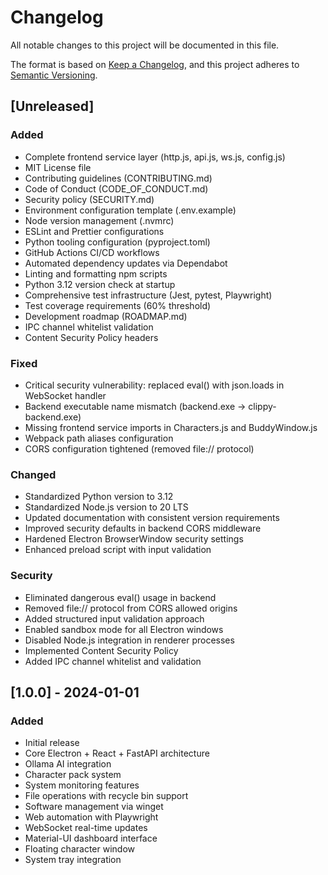 # Changelog

All notable changes to this project will be documented in this file.

The format is based on [Keep a Changelog](https://keepachangelog.com/en/1.0.0/),
and this project adheres to [Semantic Versioning](https://semver.org/spec/v2.0.0.html).

## [Unreleased]

### Added
- Complete frontend service layer (http.js, api.js, ws.js, config.js)
- MIT License file
- Contributing guidelines (CONTRIBUTING.md)
- Code of Conduct (CODE_OF_CONDUCT.md)
- Security policy (SECURITY.md)
- Environment configuration template (.env.example)
- Node version management (.nvmrc)
- ESLint and Prettier configurations
- Python tooling configuration (pyproject.toml)
- GitHub Actions CI/CD workflows
- Automated dependency updates via Dependabot
- Linting and formatting npm scripts
- Python 3.12 version check at startup
- Comprehensive test infrastructure (Jest, pytest, Playwright)
- Test coverage requirements (60% threshold)
- Development roadmap (ROADMAP.md)
- IPC channel whitelist validation
- Content Security Policy headers

### Fixed
- Critical security vulnerability: replaced eval() with json.loads in WebSocket handler
- Backend executable name mismatch (backend.exe → clippy-backend.exe)
- Missing frontend service imports in Characters.js and BuddyWindow.js
- Webpack path aliases configuration
- CORS configuration tightened (removed file:// protocol)

### Changed
- Standardized Python version to 3.12
- Standardized Node.js version to 20 LTS
- Updated documentation with consistent version requirements
- Improved security defaults in backend CORS middleware
- Hardened Electron BrowserWindow security settings
- Enhanced preload script with input validation

### Security
- Eliminated dangerous eval() usage in backend
- Removed file:// protocol from CORS allowed origins
- Added structured input validation approach
- Enabled sandbox mode for all Electron windows
- Disabled Node.js integration in renderer processes
- Implemented Content Security Policy
- Added IPC channel whitelist and validation

## [1.0.0] - 2024-01-01

### Added
- Initial release
- Core Electron + React + FastAPI architecture
- Ollama AI integration
- Character pack system
- System monitoring features
- File operations with recycle bin support
- Software management via winget
- Web automation with Playwright
- WebSocket real-time updates
- Material-UI dashboard interface
- Floating character window
- System tray integration